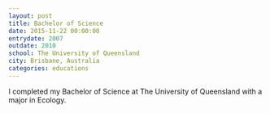 ```yaml
---
layout: post
title: Bachelor of Science
date: 2015-11-22 00:00:00
entrydate: 2007
outdate: 2010
school: The University of Queensland
city: Brisbane, Australia
categories: educations
---
```


I completed my Bachelor of Science at The University of Queensland with a major in Ecology.
